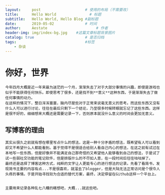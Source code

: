 ```yaml
---
layout:     post                    # 使用的布局（不需要改）
title:      Hello World               # 标题 
subtitle:   Hello World, Hello Blog #副标题
date:       2019-05-02              # 时间
author:     Aestate                      # 作者
header-img: img/index-bg.jpg    #这篇文章标题背景图片
catalog: true                       # 是否归档
tags:                               #标签
    - 杂谈
---
```

# 你好，世界

    今年四月大概是近一年来最为迷茫的一个月，渐渐失去了对于大部分事情的兴趣，即使是游戏也似乎不能获得任何快乐。即使思考了很多，还是找不到**意义**这种东西，于是渐渐失去了做任何事情的动力。
    在这样的情况下，整日浑浑噩噩，脑内尽是些对于正常来说毫无意义的思考。而这些东西又没有什么人可以进行讨论，往往在最后只剩下一个结论，乃至很多时候转眼就忘记了这些东西。这样是很不好的，细细想来大概还是需要记录一下，否则原本就没什么意义的时间会更加无意义。

## 写博客的理由

    其实从很久之前就有想在哪里写点什么的想法，这是一种十分矛盾的想法，既希望有人可以看到却又不希望什么人都能看到。基于觉得不是很适合给别人看自己内心的想法，在这之前有试过在本地写一些东西，但是好像并不能满足自己那奇怪的又希望他人能够看到自己的想法，于是试了试一些弱社交功能的笔记软件，但是排版什么的不尽如人意，在一段时间后往往咕咕掉了。
    最终还是选择了博客这种方式，纯粹的文字让人更能专心的进行想法的记录。先看了看简书，发现简书主要的内容有点...不是很喜欢，就溜去了blogger，但是大陆无法正常访问是个很令人头疼的事情。于是开始寻找较为合适的替代方案，最终，决定停留在Github这样一个平台上。


    主要用来记录各种乱七八糟的瞎想吧，大概...就这些吧。
